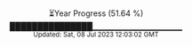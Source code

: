<p align="center">
⏳Year Progress (51.64 %) <br>
███████████████▁▁▁▁▁▁▁▁▁▁▁▁▁▁▁ <br>
<sub>Updated: Sat, 08 Jul 2023 12:03:02 GMT</sub>
</p>

